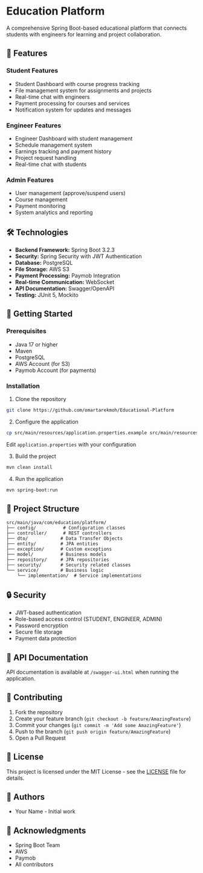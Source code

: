 # Education Platform

A comprehensive Spring Boot-based educational platform that connects students with engineers for learning and project collaboration.

## 🌟 Features

### Student Features

- Student Dashboard with course progress tracking
- File management system for assignments and projects
- Real-time chat with engineers
- Payment processing for courses and services
- Notification system for updates and messages

### Engineer Features

- Engineer Dashboard with student management
- Schedule management system
- Earnings tracking and payment history
- Project request handling
- Real-time chat with students

### Admin Features

- User management (approve/suspend users)
- Course management
- Payment monitoring
- System analytics and reporting

## 🛠️ Technologies

- **Backend Framework:** Spring Boot 3.2.3
- **Security:** Spring Security with JWT Authentication
- **Database:** PostgreSQL
- **File Storage:** AWS S3
- **Payment Processing:** Paymob Integration
- **Real-time Communication:** WebSocket
- **API Documentation:** Swagger/OpenAPI
- **Testing:** JUnit 5, Mockito

## 🚀 Getting Started

### Prerequisites

- Java 17 or higher
- Maven
- PostgreSQL
- AWS Account (for S3)
- Paymob Account (for payments)

### Installation

1. Clone the repository

```bash
git clone https://github.com/omartarekmoh/Educational-Platform
```

2. Configure the application

```bash
cp src/main/resources/application.properties.example src/main/resources/application.properties
```

Edit `application.properties` with your configuration

3. Build the project

```bash
mvn clean install
```

4. Run the application

```bash
mvn spring-boot:run
```

## 📁 Project Structure

```
src/main/java/com/education/platform/
├── config/          # Configuration classes
├── controller/      # REST controllers
├── dto/            # Data Transfer Objects
├── entity/         # JPA entities
├── exception/      # Custom exceptions
├── model/          # Business models
├── repository/     # JPA repositories
├── security/       # Security related classes
└── service/        # Business logic
    └── implementation/  # Service implementations
```

## 🔒 Security

- JWT-based authentication
- Role-based access control (STUDENT, ENGINEER, ADMIN)
- Password encryption
- Secure file storage
- Payment data protection

## 📝 API Documentation

API documentation is available at `/swagger-ui.html` when running the application.

## 🤝 Contributing

1. Fork the repository
2. Create your feature branch (`git checkout -b feature/AmazingFeature`)
3. Commit your changes (`git commit -m 'Add some AmazingFeature'`)
4. Push to the branch (`git push origin feature/AmazingFeature`)
5. Open a Pull Request

## 📄 License

This project is licensed under the MIT License - see the [LICENSE](LICENSE) file for details.

## 👥 Authors

- Your Name - Initial work

## 🙏 Acknowledgments

- Spring Boot Team
- AWS
- Paymob
- All contributors

